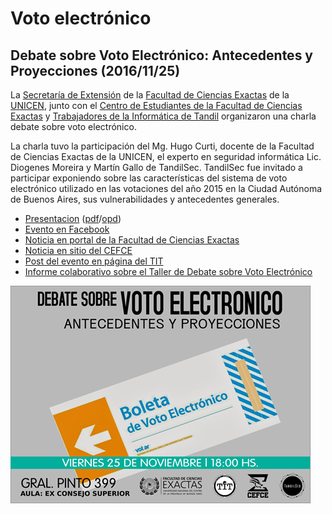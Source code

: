 # Voto electrónico

## Debate sobre Voto Electrónico: Antecedentes y Proyecciones (2016/11/25)

La [Secretaría de Extensión](http://www.exa.unicen.edu.ar/es/extension) de la [Facultad de Ciencias Exactas](http://www.exa.unicen.edu.ar/) de la [UNICEN](http://www.unicen.edu.ar/), junto con el [Centro de Estudiantes de la Facultad de Ciencias Exactas](http://www.cefce.com.ar/) y [Trabajadores de la Informática de Tandil](http://www.titandil.org/) organizaron una charla debate sobre voto electrónico.

La charla tuvo la participación del Mg. Hugo Curti, docente de la Facultad de Ciencias Exactas de la UNICEN, el experto en seguridad informática Lic. Diogenes Moreira y Martín Gallo de TandilSec. TandilSec fue invitado a participar exponiendo sobre las características del sistema de voto electrónico utilizado en las votaciones del año 2015 en la Ciudad Autónoma de Buenos Aires, sus vulnerabilidades y antecedentes generales.

* [Presentacion](Caso-BUE-Votar.pdf)
  ([pdf](Caso-BUE-Votar.pdf)/[opd](Caso-BUE-Votar.opd))
* [Evento en Facebook](https://www.facebook.com/events/226063677827556/)
* [Noticia en portal de la Facultad de Ciencias Exactas](http://www.exa.unicen.edu.ar/es/noticia/debate-voto-electronico-antecedentes-y-proyecciones)
* [Noticia en sitio del CEFCE](http://www.cefce.com.ar/?p=7680)
* [Post del evento en página del TIT](https://www.facebook.com/TITandil/posts/1172933216119563)
* [Informe colaborativo sobre el Taller de Debate sobre Voto Electrónico](http://www.cefce.com.ar/?p=7690)

[![Flyer](Caso-BUE-Votar-flyer.png)](https://www.facebook.com/events/226063677827556/)
